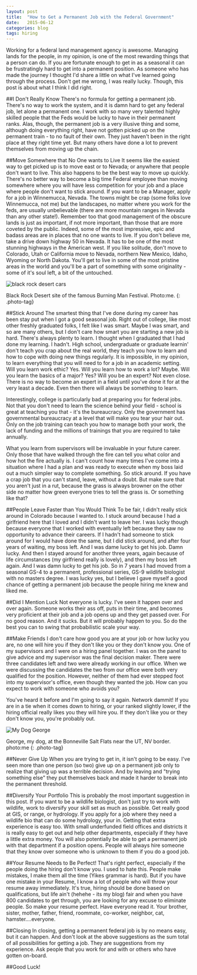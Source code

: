 ```yaml
---
layout: post
title:  "How to Get a Permanent Job with the Federal Government"
date:   2015-06-12
categories: blog 
tags: hiring 
---
```


Working for a federal land management agency is awesome. Managing lands for the people, in my opinion, is one of the most rewarding things that a person can do.  If you are fortunate enough to get in as a seasonal it can be frustratingly hard to get into a permanent position. As someone who has made the journey I thought I'd share a little on what I've learned going through the process.  Don't get me wrong, I was really lucky. Though, this post is about what I think I did right.   

##I Don't Really Know
There's no formula for getting a permanent job. There's no way to work the system, and it is damn hard to get any federal job, let alone a permanent one.  I work with so many very talented highly skilled people that the Feds would be lucky to have in their permanent ranks. Alas, though, the permanent job is a very illusive thing and some, although doing everything right, have not gotten picked up on the permanent train - to no fault of their own. They just haven't been in the right place at they right time yet.  But many others have done a lot to prevent themselves from moving up the chain.  

##Move Somewhere that No One wants to Live
It seems like the easiest way to get picked up is to move east or to Nevada; or anywhere that people don't want to live.  This also happens to be the best way to move up quickly. There's no better way to become a big time Federal employee than moving somewhere where you will have less competition for your job and a place where people don't want to stick around.  If you want to be a Manager, apply for a job in Winnemucca, Nevada. The towns might be crap (some folks love Winnemucca, not me) but the landscapes, no matter where you work for the feds, are usually unbelievable (there are more mountain ranges in Nevada than any other state!).  Remember too that good management of the obscure lands is just as important, if not more important, than those that are more coveted by the public.  Indeed, some of the most impressive, epic and badass areas are in places that no one wants to live.  If you don't believe me, take a drive down highway 50 in Nevada.  It has to be one of the most stunning highways in the American west. If you like solitude, don't move to Colorado, Utah or California move to Nevada, northern New Mexico, Idaho, Wyoming or North Dakota. You'll get to live in some of the most pristine areas in the world and you'll be a part of something with some originality - some of it's soul left, a bit of the untouched. 

<div>
<img 
        sizes="100vw"
        alt="black rock desert cars"
        src="{{"images/post-images/permenant_job/blackrock_pano_large.jpg" | prepend:site.baseurl}}"
        srcset="{{"images/post-images/permenant_job/blackrock_pano_large.jpg" | prepend:site.baseurl}} 1500w, {{"images/post-images/permenant_job/blackrock_pano_medium.jpg" | prepend:site.baseurl}} 1000w, {{"images/post-images/permenant_job/blackrock_pano_small.jpg" | prepend:site.baseurl}} 700w, {{"images/post-images/permenant_job/blackrock_pano_xsmall.jpg" | prepend:site.baseurl}} 500w" >
</div>

Black Rock Desert site of the famous Burning Man Festival. Photo:me.
{: .photo-tag}

##Stick Around
The smartest thing that I've done during my career has been stay put when I got a good seasonal job. Right out of college, like most other freshly graduated folks, I felt like I was smart. Maybe I was smart, and so are many others, but I don't care how smart you are starting a new job is hard. There's always plenty to learn. I thought when I graduated that I had done my learning.  I hadn't. High school, undergraduate  or graduate learnin' don't teach you crap about the real world, they teach you how to learn and how to cope with doing new things regularly.  It is impossible, in my opinion, to learn everything that you will need to for a job in an academic setting.  Will you learn work ethic? Yes. Will you learn how to work a lot? Maybe. Will you learn the basics of a major? Yes? Will you be an expert? Not even close.  There is no way to become an expert in a field until you've done it for at the very least a decade.  Even then there will always be something to learn.  

Interestingly, college is particularly bad at preparing you for federal jobs.  Not that you don't need to learn the science behind your field - school is great at teaching you that - it's the bureaucracy.  Only the government has governmental bureaucracy at a level that will make you tear your hair out.  Only on the job training can teach you how to manage both your work, the lack of funding and the millions of trainings that you are required to take annually. 

What you learn from supervisors will be invaluable in your future career.  Only those that have walked through the fire can tell you what color and how hot the fire actually is.  I can't count how many times I've come into a situation where I had a plan and was ready to execute when my boss laid out a much simpler way to complete something. So stick around.  If you have a crap job that you can't stand, leave, without a doubt.  But make sure that you aren't just in a rut, because the grass is always browner on the other side no matter how green everyone tries to tell the grass is. Or something like that?

##People Leave Faster than You Would Think
To be fair, I didn't really stick around in Colorado because I wanted to.  I stuck around because I had a girlfriend here that I loved and I didn't want to leave her.  I was lucky though because everyone that I worked with eventually left because they saw no opportunity to advance their careers.  If I hadn't had someone to stick around for I would have done the same, but I did stick around, and after four years of waiting,  my boss left.  And I was dame lucky to get his job.  Damn lucky.  And then I stayed around for another three years, again because of life circumstances (my girlfriend really is lovely), and then my boss left again. And I was damn lucky to get his job.  So in 7 years I had moved from a seasonal GS-4 to a permanent, professional series, GS-9 wildlife biologist with no masters degree. I was lucky yes, but I believe I gave myself a good chance of getting a permanent job because the people hiring me knew and liked me.   

##Did I Mention Luck
Not everyone is lucky.  I've seen it happen over and over again.  Someone works their ass off, puts in their time, and becomes very proficient at their job and a job opens up and they get passed over. For no good reason. And it sucks. But it will probably happen to you. So do the best you can to swing that probabilistic scale your way. 

##Make Friends
I don't care how good you are at your job or how lucky you are, no one will hire you if they don't like you or they don't know you. One of my supervisors and I were on a hiring panel together. I was on the panel to give advice and my supervisor was the final decision maker.  There were three candidates left and two were already working in our office.  When we were discussing the candidates the two from our office were both very qualified for the position.  However, neither of them had ever stepped foot into my supervisor's office, even though they wanted the job. How can you expect to work with someone who avoids you?  

You've heard it before and I'm going to say it again.  Network dammit!  If you are in a tie when it comes down to hiring, or your ranked slightly lower,  if the hiring official really likes you they will hire you. If they don't like you or they don't know you, you're probably out. 

<div>
<img 
        sizes="100vw"
        alt="My Dog George"
        src="{{"images/post-images/permenant_job/g_salt_flats_large.jpg" | prepend:site.baseurl}}"
        srcset="{{"images/post-images/permenant_job/g_salt_flats_large.jpg" | prepend:site.baseurl}} 1500w, {{"images/post-images/permenant_job/g_salt_flats_medium.jpg" | prepend:site.baseurl}} 1000w, {{"images/post-images/permenant_job/g_salt_flats_small.jpg" | prepend:site.baseurl}} 700w, {{"images/post-images/permenant_job/g_salt_flats_xsmall.jpg" | prepend:site.baseurl}} 500w" >
</div>

George, my dog, at the Bonneville Salt Flats near the UT, NV border. photo:me
{: .photo-tag}

##Never Give Up
When you are trying to get in, it isn't going to be easy.  I've seen more than one person (so two) give up on a permanent job only to realize that giving up was a terrible decision. And by leaving and "trying something else" they put themselves back and made it harder to break into the permanent threshold. 

##Diversify Your Portfolio
This is probably the most important suggestion in this post.  If you want to be a wildlife biologist, don't just try to work with wildlife, work to diversify your skill set as much as possible.  Get really good at GIS, or range, or hydrology.  If you apply for a job where they need a wildlife bio that can do some hydrology, your in.  Getting that extra experience is easy too. With small underfunded field offices and districts it is really easy to get out and help other departments, especially if they have a little extra money. You will also potentially be able to get a permanent job with that department if a position opens. People will always hire someone that they know over someone who is unknown to them if you do a good job. 

##Your Resume Needs to Be Perfect!
That's right perfect, especially if the people doing the hiring don't know you.  I used to hate this.  People make mistakes, I make them all the time (Yikes grammar is hard). But if you have one mistake in your Resume, I know a lot of people who will throw your resume away immediately.  It's true, hiring should be done based on qualifications, but life ain't (hehehe - its my blog) fair and when you have 800 candidates to get through, you are looking for any excuse to eliminate people. So make your resume perfect. Have everyone read it.  Your brother, sister, mother, father, friend, roommate, co-worker, neighbor, cat, hamster....everyone. 

##Closing
In closing, getting a permanent federal job is by no means easy, but it can happen. And don't look at the above suggestions as the sum total of all possibilities for getting a job.  They are suggestions from my experience.  Ask people that you work for and with or others who have gotten on-board.  

##Good Luck!










